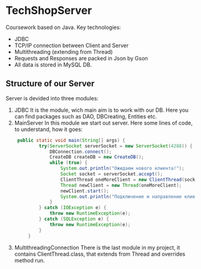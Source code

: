 # TechShopServer
Coursework based on Java. Key technologies: 
* JDBC
* TCP/IP connection between Client and Server
* Multithreading (extending from Thread)
* Requests and Responses are packed in Json by Gson
* All data is stored in MySQL DB.

## Structure of our Server

Server is devided into three modules:
1. JDBC
   It is the module, wich main aim is to work with our DB. Here you can find packages such as DAO, DBCreating, Entities etc.
2. MainServer
   In this module we start out server. Here some lines of code, to understand, how it goes:
   ```java
    public static void main(String[] args) {
            try(ServerSocket serverSocket = new ServerSocket(4288)) {
                DBConnection.connect();
                CreateDB createDB = new CreateDB();
                while (true) {
                    System.out.println("Ожидаем нового клиента!");
                    Socket socket = serverSocket.accept();
                    ClientThread oneMoreClient = new ClientThread(socket);
                    Thread newClient = new Thread(oneMoreClient);
                    newClient.start();
                    System.out.println("Подключение и направление клиента на новый поток выполнено!");
                }
            } catch (IOException e) {
                throw new RuntimeException(e);
            } catch (SQLException e) {
                throw new RuntimeException(e);
            }
        }
   ```
3. MultithreadingConnection
   There is the last module in my project, it contains ClientThread.class, that extends from Thread and overrides method run. 
